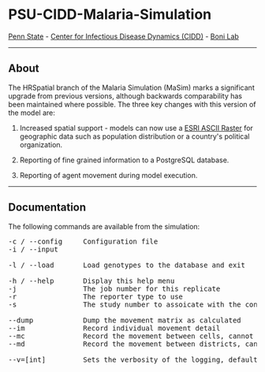# PSU-CIDD-Malaria-Simulation

[Penn State](https://www.psu.edu/) - [Center for Infectious Disease Dynamics (CIDD)](https://www.huck.psu.edu/institutes-and-centers/center-for-infectious-disease-dynamics) - [Boni Lab](http://mol.ax/)

---

## About

The HRSpatial branch of the Malaria Simulation (MaSim) marks a significant upgrade from previous versions, although backwards comparability has been maintained where possible. The three key changes with this version of the model are:

1. Increased spatial support - models can now use a [ESRI ASCII Raster](http://resources.esri.com/help/9.3/arcgisengine/java/GP_ToolRef/spatial_analyst_tools/esri_ascii_raster_format.htm) for geographic data such as population distribution or a country's political organization.

2. Reporting of fine grained information to a PostgreSQL database.

3. Reporting of agent movement during model execution.

---

## Documentation

The following commands are available from the simulation:
<pre>
-c / --config     Configuration file       
-i / --input

-l / --load       Load genotypes to the database and exit

-h / --help       Display this help menu
-j                The job number for this replicate
-r                The reporter type to use
-s                The study number to assoicate with the configuration

--dump            Dump the movement matrix as calculated
--im              Record individual movement detail
--mc              Record the movement between cells, cannot run with --md
--md              Record the movement between districts, cannot run with --mc

--v=[int]         Sets the verbosity of the logging, default zero
</pre>
